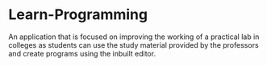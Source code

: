 # Learn-Programming

An application that is focused on improving 
the working of a practical lab in colleges as
students can use the study material provided
by the professors and create programs using
the inbuilt editor.
